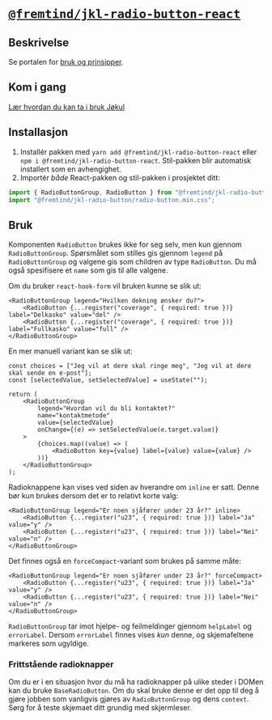 # [`@fremtind/jkl-radio-button-react`](hhttps://jokul.fremtind.no/komponenter/radiobutton)

## Beskrivelse

Se portalen for [bruk og prinsipper](hhttps://jokul.fremtind.no/komponenter/radiobutton).

## Kom i gang

[Lær hvordan du kan ta i bruk Jøkul](https://jokul.fremtind.no/developer/getting-started/)

## Installasjon

1. Installér pakken med `yarn add @fremtind/jkl-radio-button-react` eller `npm i @fremtind/jkl-radio-button-react`. Stil-pakken blir automatisk installert som en avhengighet.
2. Importér _både_ React-pakken og stil-pakken i prosjektet ditt:

```js
import { RadioButtonGroup, RadioButton } from "@fremtind/jkl-radio-button-react";
import "@fremtind/jkl-radio-button/radio-button.min.css";
```

## Bruk

Komponenten `RadioButton` brukes ikke for seg selv, men kun gjennom `RadioButtonGroup`. Spørsmålet som stilles gis gjennom `legend` på `RadioButtonGroup` og valgene gis som children av type `RadioButton`. Du må også spesifisere et `name` som gis til alle valgene.

Om du bruker `react-hook-form` vil bruken kunne se slik ut:

```tsx
<RadioButtonGroup legend="Hvilken dekning ønsker du?">
    <RadioButton {...register("coverage", { required: true })} label="Delkasko" value="del" />
    <RadioButton {...register("coverage", { required: true })} label="Fullkasko" value="full" />
</RadioButtonGroup>
```

En mer manuell variant kan se slik ut:

```tsx
const choices = ["Jeg vil at dere skal ringe meg", "Jeg vil at dere skal sende en e-post"];
const [selectedValue, setSelectedValue] = useState("");

return (
    <RadioButtonGroup
        legend="Hvordan vil du bli kontaktet?"
        name="kontaktmetode"
        value={selectedValue}
        onChange={(e) => setSelectedValue(e.target.value)}
    >
        {choices.map((value) => (
            <RadioButton key={value} label={value} value={value} />
        ))}
    </RadioButtonGroup>
);
```

Radioknappene kan vises ved siden av hverandre om `inline` er satt. Denne bør kun brukes dersom det er to relativt korte valg:

```tsx
<RadioButtonGroup legend="Er noen sjåfører under 23 år?" inline>
    <RadioButton {...register("u23", { required: true })} label="Ja" value="y" />
    <RadioButton {...register("u23", { required: true })} label="Nei" value="n" />
</RadioButtonGroup>
```

Det finnes også en `forceCompact`-variant som brukes på samme måte:

```tsx
<RadioButtonGroup legend="Er noen sjåfører under 23 år?" forceCompact>
    <RadioButton {...register("u23", { required: true })} label="Ja" value="y" />
    <RadioButton {...register("u23", { required: true })} label="Nei" value="n" />
</RadioButtonGroup>
```

`RadioButtonGroup` tar imot hjelpe- og feilmeldinger gjennom `helpLabel` og `errorLabel`. Dersom `errorLabel` finnes vises _kun_ denne, og skjemafeltene markeres som ugyldige.

### Frittstående radioknapper

Om du er i en situasjon hvor du må ha radioknapper på ulike steder i DOMen kan du bruke `BaseRadioButton`. Om du skal bruke denne er det opp til deg å gjøre jobben som vanligvis gjøres av `RadioButtonGroup` og dens `context`. Sørg for å teste skjemaet ditt grundig med skjermleser.
